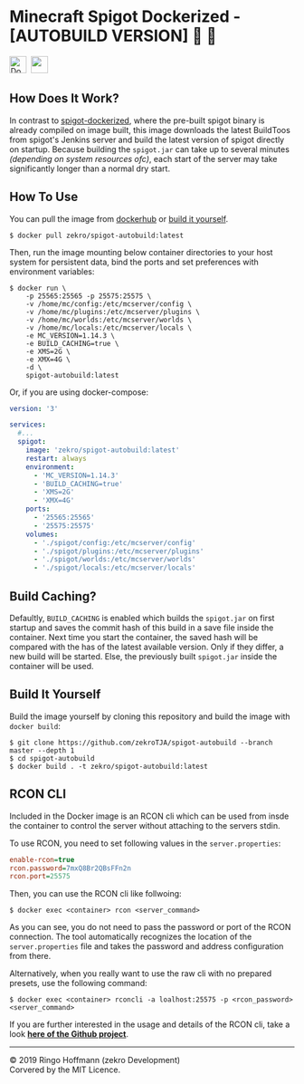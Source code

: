 # Minecraft Spigot Dockerized - [AUTOBUILD VERSION]  🐳 💎

<a href="https://hub.docker.com/r/zekro/spigot-autobuild"><img alt="Docker Cloud Automated build" height="30" src="https://img.shields.io/docker/cloud/automated/zekro/spigot-autobuild.svg?color=cyan&logo=docker&logoColor=cyan&style=for-the-badge"></a>&nbsp;
<img height="30" src="https://forthebadge.com/images/badges/built-with-grammas-recipe.svg" />

## How Does It Work?

In contrast to [spigot-dockerized](https://github.com/zekroTJA/spigot-dockerized), where the pre-built spigot binary is already compiled on image built, this image downloads the latest BuildToos from spigot's Jenkins server and build the latest version of spigot directly on startup. Because building the `spigot.jar` can take up to several minutes *(depending on system resources ofc)*, each start of the server may take significantly longer than a normal dry start.

## How To Use

You can pull the image from [dockerhub](https://hub.docker.com/r/zekro/spigot-autobuild) or [build it yourself](#build-it-yourself).

```
$ docker pull zekro/spigot-autobuild:latest
```

Then, run the image mounting below container directories to your host system for persistent data, bind the ports and set preferences with environment variables: 

```
$ docker run \
    -p 25565:25565 -p 25575:25575 \
    -v /home/mc/config:/etc/mcserver/config \
    -v /home/mc/plugins:/etc/mcserver/plugins \
    -v /home/mc/worlds:/etc/mcserver/worlds \
    -v /home/mc/locals:/etc/mcserver/locals \
    -e MC_VERSION=1.14.3 \
    -e BUILD_CACHING=true \
    -e XMS=2G \
    -e XMX=4G \
    -d \
    spigot-autobuild:latest
```

Or, if you are using docker-compose:

```yml
version: '3'

services:
  #...
  spigot:
    image: 'zekro/spigot-autobuild:latest'
    restart: always
    environment:
      - 'MC_VERSION=1.14.3'
      - 'BUILD_CACHING=true'
      - 'XMS=2G'
      - 'XMX=4G'
    ports:
      - '25565:25565'
      - '25575:25575'
    volumes:
      - './spigot/config:/etc/mcserver/config'
      - './spigot/plugins:/etc/mcserver/plugins'
      - './spigot/worlds:/etc/mcserver/worlds'
      - './spigot/locals:/etc/mcserver/locals'

```

## Build Caching?

Defaultly, `BUILD_CACHING` is enabled which builds the `spigot.jar` on first startup and saves the commit hash of this build in a save file inside the container. Next time you start the container, the saved hash will be compared with the has of the latest available version. Only if they differ, a new build will be started. Else, the previously built `spigot.jar` inside the container will be used.

## Build It Yourself

Build the image yourself by cloning this repository and build the image with `docker build`:

```
$ git clone https://github.com/zekroTJA/spigot-autobuild --branch master --depth 1
$ cd spigot-autobuild
$ docker build . -t zekro/spigot-autobuild:latest
```

## RCON CLI

Included in the Docker image is an RCON cli which can be used from insde the container to control the server without attaching to the servers stdin.

To use RCON, you need to set following values in the `server.properties`:
```cfg
enable-rcon=true
rcon.password=7mxQ8Br2QBsFFn2n
rcon.port=25575
```

Then, you can use the RCON cli like follwoing:

```
$ docker exec <container> rcon <server_command>
```

As you can see, you do not need to pass the password or port of the RCON connection. The tool automatically recognizes the location of the `server.properties` file and takes the password and address configuration from there.

Alternatively, when you really want to use the raw cli with no prepared presets, use the following command:
```
$ docker exec <container> rconcli -a loalhost:25575 -p <rcon_password> <server_command>
```

If you are further interested in the usage and details of the RCON cli, take a look [**here of the Github project**](https://github.com/zekroTJA/rconclient).

---

© 2019 Ringo Hoffmann (zekro Development)  
Corvered by the MIT Licence.
